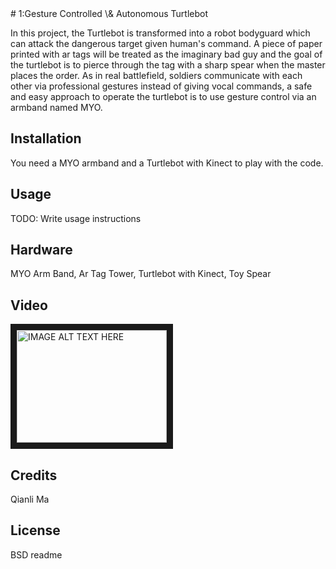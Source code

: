 <snippet>
<content>
# 1:Gesture Controlled \& Autonomous Turtlebot

In this project, the Turtlebot is transformed into a robot bodyguard which can attack the dangerous target given human's command. A piece of paper printed with ar tags will be treated as the imaginary bad guy and the goal of the turtlebot is to pierce through the tag with a sharp spear when the master places the order. As in real battlefield, soldiers communicate with each other via professional gestures instead of giving vocal commands, a safe and easy approach to operate the turtlebot is to use gesture control via an armband named MYO.

## Installation

You need a MYO armband and a Turtlebot with Kinect to play with the code.

## Usage

TODO: Write usage instructions

## Hardware

MYO Arm Band, Ar Tag Tower, Turtlebot with Kinect, Toy Spear

## Video
<a href="https://www.youtube.com/watch?v=2ZOgbJ668eY" target="_blank"><img src="http://img.youtube.com/vi/2ZOgbJ668eY/0.jpg" 
alt="IMAGE ALT TEXT HERE" width="240" height="180" border="10" /></a>

## Credits

Qianli Ma

## License
BSD
</content>
<tabTrigger>readme</tabTrigger>
</snippet>

